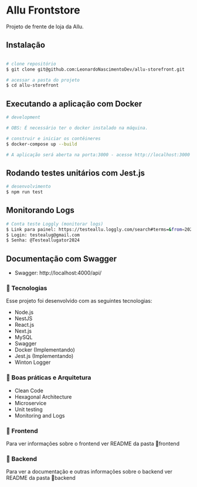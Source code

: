 # Allu Frontstore

Projeto de frente de loja da Allu.

## Instalação

```bash

# clone repositório 
$ git clone git@github.com:LeonardoNascimentoDev/allu-storefront.git

# acessar a pasta do projeto
$ cd allu-storefront

```

## Executando a aplicação com Docker

```bash
# development

# OBS: É necessário ter o docker instalado na máquina.

# construir e iniciar os contêineres
$ docker-compose up --build

# A aplicação será aberta na porta:3000 - acesse http://localhost:3000
```

##  Rodando testes unitários com Jest.js

```bash
# desenvolvimento
$ npm run test

```
##  Monitorando Logs

```bash
# Conta teste Loggly (monitorar logs)
$ Link para painel: https://testeallu.loggly.com/search#terms=&from=2024-07-02T17:04:50.352Z&until=2024-07-02T18:04:50.352Z&source_group=
$ Login: testealug@gmail.com
$ Senha: @Testeallugator2024

```

## Documentação com Swagger

 - Swagger: http://localhost:4000/api/ 

### 🚀 Tecnologias
Esse projeto foi desenvolvido com as seguintes tecnologias:
 - Node.js
 - NestJS
 - React.js
 - Next.js
 - MySQL
 - Swagger
 - Docker (Implementando)
 - Jest.js (Implementando)
 - Winton Logger

 ### 📕 Boas práticas e Arquitetura
 - Clean Code
 - Hexagonal Architecture
 - Microservice
 - Unit testing
 - Monitoring and Logs


### 🎨 Frontend
Para ver informações sobre o frontend ver README da pasta 📁frontend

### 🚧 Backend
Para ver a documentação e outras informações sobre o backend ver README da pasta 📁backend
